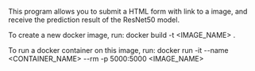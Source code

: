 This program allows you to submit a HTML form with link to a image, and receive the prediction result of the ResNet50 model.

To create a new docker image, run:
docker build -t <IMAGE_NAME> .

To run a docker container on this image, run:
docker run -it --name <CONTAINER_NAME> --rm -p 5000:5000 <IMAGE_NAME>
